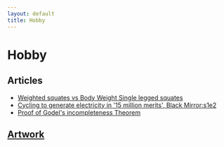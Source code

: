 ```yaml
---
layout: default
title: Hobby
---
```


# Hobby

## Articles
  - [Weighted squates vs Body Weight Single legged squates](./weighted_squates_vs_body_weight_single_legged_squates.md)
  - [Cycling to generate electricity in '15 million merits', Black Mirror:s1e2](./cycling_to_generate_electricity_15_million_merits_black_mirror.md)
  - [Proof of Godel's incompleteness Theorem](./proof_of_godels_incompleteness_theorem.md)

## [Artwork]([https://prem314.blogspot.com/search/label/artwork_image](https://photos.app.goo.gl/xsRixTczV6NqHCU6A))
